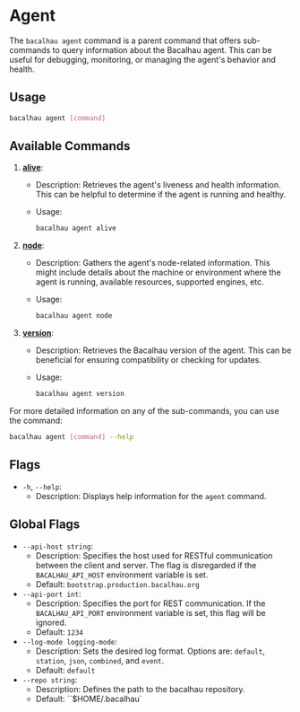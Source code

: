 # Agent

The `bacalhau agent` command is a parent command that offers sub-commands to query information about the Bacalhau agent. This can be useful for debugging, monitoring, or managing the agent's behavior and health.

## Usage

```bash
bacalhau agent [command]
```

## Available Commands

1. [**alive**](alive.md):

   - Description: Retrieves the agent's liveness and health information. This can be helpful to determine if the agent is running and healthy.
   - Usage:

     ```bash
     bacalhau agent alive
     ```

2. [**node**](node.md):

   - Description: Gathers the agent's node-related information. This might include details about the machine or environment where the agent is running, available resources, supported engines, etc.
   - Usage:

     ```bash
     bacalhau agent node
     ```

3. [**version**](version.md):

   - Description: Retrieves the Bacalhau version of the agent. This can be beneficial for ensuring compatibility or checking for updates.
   - Usage:

     ```bash
     bacalhau agent version
     ```

For more detailed information on any of the sub-commands, you can use the command:

```bash
bacalhau agent [command] --help
```

## Flags

- `-h`, `--help`:
  - Description: Displays help information for the `agent` command.

## Global Flags

- `--api-host string`:
  - Description: Specifies the host used for RESTful communication between the client and server. The flag is disregarded if the `BACALHAU_API_HOST` environment variable is set.
  - Default: `bootstrap.production.bacalhau.org`
- `--api-port int`:
  - Description: Specifies the port for REST communication. If the `BACALHAU_API_PORT` environment variable is set, this flag will be ignored.
  - Default: `1234`
- `--log-mode logging-mode`:
  - Description: Sets the desired log format. Options are: `default`, `station`, `json`, `combined`, and `event`.
  - Default: `default`
- `--repo string`:
  - Description: Defines the path to the bacalhau repository.
  - Default: \`\`$HOME/.bacalhau\`
